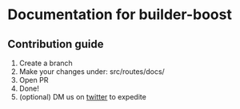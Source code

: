# Documentation for builder-boost

## Contribution guide

1. Create a branch
2. Make your changes under: src/routes/docs/
3. Open PR
4. Done!
5. (optional) DM us on [twitter](https://twitter.com/primev_xyz) to expedite
